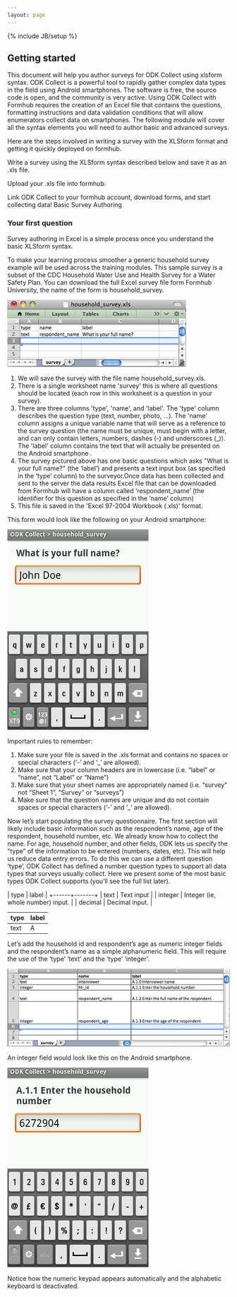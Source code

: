 ```yaml
---
layout: page
---
```

{% include JB/setup %}

## Getting started

This document will help you author surveys for ODK Collect using xlsform syntax.
ODK Collect is a powerful tool to rapidly gather complex data types in the field using Android smartphones.
The software is free, the source code is open, and the community is very active.
Using ODK Collect with Formhub requires the creation of an Excel file that contains the questions,
formatting instructions and data validation conditions that will allow enumerators collect data on smartphones.
The following module will cover all the syntax elements you will need to author basic and advanced surveys.


Here are the steps involved in writing a survey with the XLSform format and getting it quickly deployed on formhub.


Write a survey using the XLSform syntax described below and save it as an .xls file.

Upload your .xls file into formhub.

Link ODK Collect to your formhub account, download forms, and start collecting data!
Basic Survey Authoring

### Your first question

Survey authoring in Excel is a simple process once you understand the basic XLSform syntax.

To make your learning process smoother a generic household survey example will be used across the training modules.
This sample survey is a subset of the CDC Household Water Use and Health Survey for a Water Safety Plan.
You can download the full Excel survey file form Formhub University, the name of the form is household_survey.


![](/assets/img/getting_started_1.png)


1. We will save the survey with the file name household_survey.xls.
2. There is a single worksheet name 'survey' this is where all questions should be located (each row in this worksheet is a question in your survey).
3. There are three columns 'type', 'name', and 'label'. The 'type' column describes the question type (text, number, photo, ...). The 'name' column assigns a unique variable name that will serve as a reference to the survey question (the name must be unique, must begin with a letter, and can only contain letters, numbers, dashes (-) and underscores (_)). The 'label' column contains the text that will actually be presented on the Android smartphone .
4. The survey pictured above has one basic questions which asks "What is your full name?" (the ‘label’) and presents a text input box (as specified in the ‘type’ column) to the surveyor.Once data has been collected and sent to the server the data results Excel file that can be downloaded from Formhub will have a column called ‘respondent_name’ (the identifier for this question as specified in the ‘name’ column)
5. This file is saved in the 'Excel 97-2004 Workbook (.xls)' format.

This form would look like the following on your Android smartphone:

![](/assets/img/getting_started_string.png)

Important rules to remember:

1. Make sure your file is saved in the .xls format and contains no spaces or special characters (‘-’ and ‘_’ are allowed).
2. Make sure that your column headers are in lowercase (i.e. “label” or “name”, not “Label” or “Name”)
3. Make sure that your sheet names are appropriately named (i.e. “survey” not “Sheet 1”, “Survey” or “surveys”)
4. Make sure that the question names are unique and do not contain spaces or special characters (‘-’ and ‘_’ are allowed).

Now let’s start populating the survey questionnaire. The first section will likely include basic information such as the respondent’s name, age of the respondent, household number, etc.  We already know how to collect the name. For age, household number, and other fields, ODK lets us specify the “type” of the information to be entered (numbers, dates, etc). This will help us reduce data entry errors. To do this we can use a different question ‘type’, ODK Collect has defined a number question types to support all data types that surveys usually collect.  Here we present some of the most basic types ODK Collect supports (you’ll see the full list later).

| type | label |
+------+-------+
| text | Text input |
| integer | Integer (ie, whole number) input. |
| decimal | Decimal input. |

| type | label |
| ---- | ----- |
| text | A     |

Let’s add the household id and respondent’s age as numeric integer fields
and the respondent’s name as a simple alphanumeric field.
This will require the use of the ‘type’ ‘text’ and the ‘type’ ‘integer’.


![](/assets/img/getting_started_2.png)

An integer field would look like this on the Android smartphone.


![](/assets/img/getting_started_int.png)

Notice how the numeric keypad appears automatically and the alphabetic keyboard is deactivated.